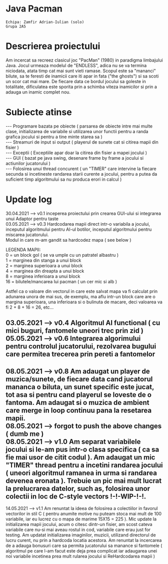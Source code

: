 # Java Pacman  

 `Echipa: Zamfir Adrian-Iulian (solo)`  
 `Grupa 2A5`  
 
# Descrierea proiectului   

 Am incercat sa recreez clasicul joc "PacMan" (1980) in paradigma limbajului Java. 
 Jocul urmeaza modelul de "ENDLESS", adica nu se va termina niciodata, atata timp cat 
 mai sunt vieti ramase. Scopul este sa "mananci" bilute, sa te feresti de inamicii 
 care iti apar in fata ("the ghosts") si sa scoti un scor cat mai mare. De fiecare data 
 ce bordul jocului sa goleste in totalitate, dificulatea este sporita prin a schimba
viteza inamicilor si prin a adauga un inamic complet nou.
 

# Subiecte atinse   

--- Programare bazata pe obiecte ( parsarea de obiecte intre mai multe clase, initializarea 
de variabile si utilizarea unor functii pentru a randa grafica jocului si pentru a tine
minte starea sa )  
--- Streamuri de input si output ( playerul de sunete cat si citirea mapii din fisier )  
--- Exceptii ( Exceptiile apar doar la citirea din fisier a mapei jocului )  
--- GUI ( bazat pe java swing, desenare frame by frame a jocului si actiunilor jucatorului )  
--- Folosirea unui thread concurent ( un "TIMER" care intervine la fiecare secunda si 
incetineste randarea starii curente a jocului, pentru a putea da suficient timp algoritmului
sa nu produca erori in calcul )

# Update log  

30.04.2021 --> v0.1 inceperea proiectului prin crearea GUI-ului si integrarea unui Adaptor
pentru taste  
03.05.2021 --> v0.3 Hardcodarea mapii direct intr-o variabila a jocului, inceputul algoritmului
pentru AI-ul botilor, inceputul algoritmului pentru miscarea jucatorului.  
Modul in care m-am gandit sa hardcodez mapa ( see below )

LEGENDA MAPII:   
0 = un block gol ( se va umple cu un patratel albastru )  
1 = marginea din stanga a unui block  
2 = marginea superioara a unui block  
4 = marginea din dreapta a unui block  
8 = marginea inferioara a unui block  
16 = bilutele/mancarea lui pacman ( un cer mic si alb )  

Astfel ca o valoare din vectorul in care este salvat mapa va fi calculat prin adunarea
unora de mai sus, de exemplu, ma aflu intr-un block care are o margina superioara, una inferioara
si o bulinuta de macare, deci valoarea va fi 2 + 8 + 16 = 26, etc...  

03.05.2021 --> v0.4 Algoritmul AI functional ( cu mici buguri, fantomele uneori trec prin 
zid )  
05.05.2021 --> v0.6 Integrarea algorimului pentru controlul jucatorului, rezolvarea bugului
care permitea trecerea prin pereti a fantomelor
-----
08.05.2021 --> v0.8 Am adaugat un player de muzica/sunete, de fiecare data cand jucatorul mananca
o biluta, un sunet specific este jucat, tot asa si pentru cand playerul se loveste de o fantoma.
Am adaugat si o muzica de ambient care merge in loop continuu pana la resetarea mapii.  
08.05.2021 --> forgot to push the above changes ( dumb me )  
08.05.2021 --> v1.0 Am separat variabilele jocului si le-am pus intr-o clasa specifica
( ca sa fie mai usor de citit codul ). Am adaugat un mic "TIMER" thread pentru a incetini
randarea jocului ( uneori algoritmul ramanea in urma si randarea devenea eronata ). Trebuie
un pic mai mult lucrat la prelucrarea datelor, such as, folosirea unor colectii in loc de 
C-style vectors !-!-WIP-!-!.
----
14.05.2021 --> v1.1 Am renuntat la ideea de folosirea a colectiilor in favorul vectorilor in stil C
( pentru anumite motive nu puteam stoca mai mult de 100 variabile, iar eu lucrez cu o mapa
de marime 15X15 = 225 ). Mic update la initializarea mapii jocului, acum o citesc dintr-un 
fisier, am scost cateva variabile care nu-si mai aveau rostul in cod, variabile care erau
just for testing. Am updatat initializarea imaginilor, muzicii, utilizand directorul de lucru curent, 
nu prin a hardcoda locatia acestora. Am renuntat la incercarea de a adauga bonusuri care sa 
permita jucatorului sa manance si fantomele ( algoritmul pe care l-am facut este deja prea
complicat iar adaugarea unei noi variabile incetinea prea mult rularea jocului si ReHardcodarea mapii 
)
